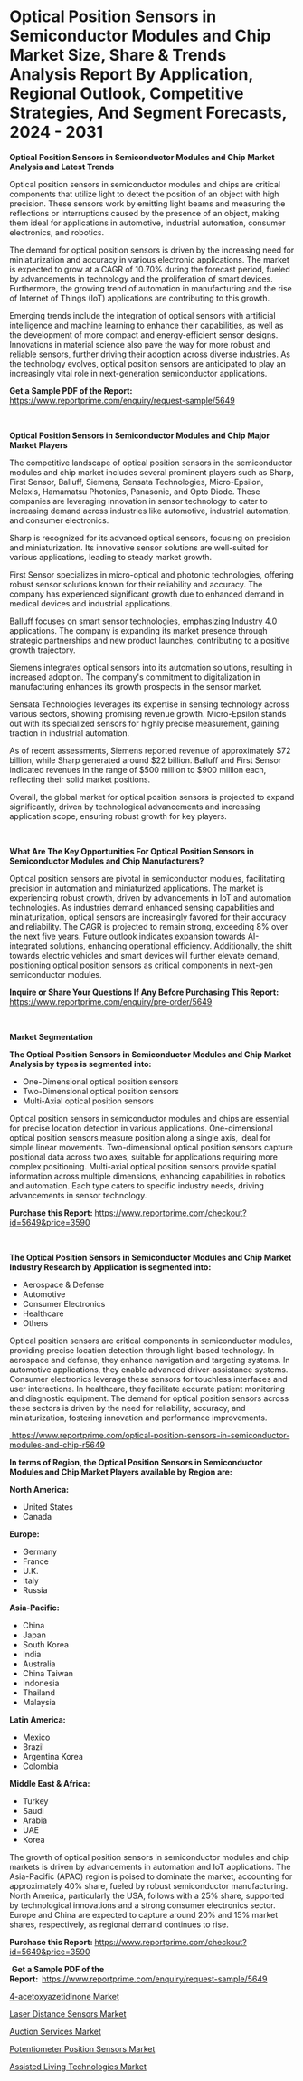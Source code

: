 <p><h1>Optical Position Sensors in Semiconductor Modules and Chip Market Size, Share & Trends Analysis Report By Application, Regional Outlook, Competitive Strategies, And Segment Forecasts, 2024 - 2031</h1></p><p><strong>Optical Position Sensors in Semiconductor Modules and Chip Market Analysis and Latest Trends</strong></p>
<p><p>Optical position sensors in semiconductor modules and chips are critical components that utilize light to detect the position of an object with high precision. These sensors work by emitting light beams and measuring the reflections or interruptions caused by the presence of an object, making them ideal for applications in automotive, industrial automation, consumer electronics, and robotics. </p><p>The demand for optical position sensors is driven by the increasing need for miniaturization and accuracy in various electronic applications. The market is expected to grow at a CAGR of 10.70% during the forecast period, fueled by advancements in technology and the proliferation of smart devices. Furthermore, the growing trend of automation in manufacturing and the rise of Internet of Things (IoT) applications are contributing to this growth. </p><p>Emerging trends include the integration of optical sensors with artificial intelligence and machine learning to enhance their capabilities, as well as the development of more compact and energy-efficient sensor designs. Innovations in material science also pave the way for more robust and reliable sensors, further driving their adoption across diverse industries. As the technology evolves, optical position sensors are anticipated to play an increasingly vital role in next-generation semiconductor applications.</p></p>
<p><strong>Get a Sample PDF of the Report:&nbsp;</strong> <a href="https://www.reportprime.com/enquiry/request-sample/5649">https://www.reportprime.com/enquiry/request-sample/5649</a></p>
<p>&nbsp;</p>
<p><strong>Optical Position Sensors in Semiconductor Modules and Chip Major Market Players</strong></p>
<p><p>The competitive landscape of optical position sensors in the semiconductor modules and chip market includes several prominent players such as Sharp, First Sensor, Balluff, Siemens, Sensata Technologies, Micro-Epsilon, Melexis, Hamamatsu Photonics, Panasonic, and Opto Diode. These companies are leveraging innovation in sensor technology to cater to increasing demand across industries like automotive, industrial automation, and consumer electronics.</p><p>Sharp is recognized for its advanced optical sensors, focusing on precision and miniaturization. Its innovative sensor solutions are well-suited for various applications, leading to steady market growth. </p><p>First Sensor specializes in micro-optical and photonic technologies, offering robust sensor solutions known for their reliability and accuracy. The company has experienced significant growth due to enhanced demand in medical devices and industrial applications.</p><p>Balluff focuses on smart sensor technologies, emphasizing Industry 4.0 applications. The company is expanding its market presence through strategic partnerships and new product launches, contributing to a positive growth trajectory.</p><p>Siemens integrates optical sensors into its automation solutions, resulting in increased adoption. The company's commitment to digitalization in manufacturing enhances its growth prospects in the sensor market.</p><p>Sensata Technologies leverages its expertise in sensing technology across various sectors, showing promising revenue growth. Micro-Epsilon stands out with its specialized sensors for highly precise measurement, gaining traction in industrial automation.</p><p>As of recent assessments, Siemens reported revenue of approximately $72 billion, while Sharp generated around $22 billion. Balluff and First Sensor indicated revenues in the range of $500 million to $900 million each, reflecting their solid market positions. </p><p>Overall, the global market for optical position sensors is projected to expand significantly, driven by technological advancements and increasing application scope, ensuring robust growth for key players.</p></p>
<p>&nbsp;</p>
<p><strong>What Are The Key Opportunities For Optical Position Sensors in Semiconductor Modules and Chip Manufacturers?</strong></p>
<p><p>Optical position sensors are pivotal in semiconductor modules, facilitating precision in automation and miniaturized applications. The market is experiencing robust growth, driven by advancements in IoT and automation technologies. As industries demand enhanced sensing capabilities and miniaturization, optical sensors are increasingly favored for their accuracy and reliability. The CAGR is projected to remain strong, exceeding 8% over the next five years. Future outlook indicates expansion towards AI-integrated solutions, enhancing operational efficiency. Additionally, the shift towards electric vehicles and smart devices will further elevate demand, positioning optical position sensors as critical components in next-gen semiconductor modules.</p></p>
<p><strong>Inquire or Share Your Questions If Any Before Purchasing This Report:</strong> <a href="https://www.reportprime.com/enquiry/pre-order/5649">https://www.reportprime.com/enquiry/pre-order/5649</a></p>
<p>&nbsp;</p>
<p><strong>Market Segmentation</strong></p>
<p><strong>The Optical Position Sensors in Semiconductor Modules and Chip Market Analysis by types is segmented into:</strong></p>
<p><ul><li>One-Dimensional optical position sensors</li><li>Two-Dimensional optical position sensors</li><li>Multi-Axial optical position sensors</li></ul></p>
<p><p>Optical position sensors in semiconductor modules and chips are essential for precise location detection in various applications. One-dimensional optical position sensors measure position along a single axis, ideal for simple linear movements. Two-dimensional optical position sensors capture positional data across two axes, suitable for applications requiring more complex positioning. Multi-axial optical position sensors provide spatial information across multiple dimensions, enhancing capabilities in robotics and automation. Each type caters to specific industry needs, driving advancements in sensor technology.</p></p>
<p><strong>Purchase this Report:&nbsp;</strong><a href="https://www.reportprime.com/checkout?id=5649&price=3590">https://www.reportprime.com/checkout?id=5649&price=3590</a></p>
<p>&nbsp;</p>
<p><strong>The Optical Position Sensors in Semiconductor Modules and Chip Market Industry Research by Application is segmented into:</strong></p>
<p><ul><li>Aerospace & Defense</li><li>Automotive</li><li>Consumer Electronics</li><li>Healthcare</li><li>Others</li></ul></p>
<p><p>Optical position sensors are critical components in semiconductor modules, providing precise location detection through light-based technology. In aerospace and defense, they enhance navigation and targeting systems. In automotive applications, they enable advanced driver-assistance systems. Consumer electronics leverage these sensors for touchless interfaces and user interactions. In healthcare, they facilitate accurate patient monitoring and diagnostic equipment. The demand for optical position sensors across these sectors is driven by the need for reliability, accuracy, and miniaturization, fostering innovation and performance improvements.</p></p>
<p><a href="https://www.reportprime.com/optical-position-sensors-in-semiconductor-modules-and-chip-r5649">&nbsp;https://www.reportprime.com/optical-position-sensors-in-semiconductor-modules-and-chip-r5649</a></p>
<p><strong>In terms of Region, the Optical Position Sensors in Semiconductor Modules and Chip Market Players available by Region are:</strong></p>
<p>
    <p> <strong> North America: </strong>
        <ul>
            <li>United States</li>
            <li>Canada</li>
        </ul>
        </p> 
    <p> <strong> Europe: </strong>
        <ul>
            <li>Germany</li>
            <li>France</li>
            <li>U.K.</li>
            <li>Italy</li>
            <li>Russia</li>
        </ul>
        </p> 
    <p> <strong> Asia-Pacific: </strong>
        <ul>
            <li>China</li>
            <li>Japan</li>
            <li>South Korea</li>
            <li>India</li>
            <li>Australia</li>
            <li>China Taiwan</li>
            <li>Indonesia</li>
            <li>Thailand</li>
            <li>Malaysia</li>
        </ul>
        </p> 
    <p> <strong> Latin America: </strong>
        <ul>
            <li>Mexico</li>
            <li>Brazil</li>
            <li>Argentina Korea</li>
            <li>Colombia</li>
        </ul>
        </p> 
    <p> <strong> Middle East & Africa: </strong>
        <ul>
            <li>Turkey</li>
            <li>Saudi</li>
            <li>Arabia</li>
            <li>UAE</li>
            <li>Korea</li>
        </ul>
    </p>
    </p>
<p><p>The growth of optical position sensors in semiconductor modules and chip markets is driven by advancements in automation and IoT applications. The Asia-Pacific (APAC) region is poised to dominate the market, accounting for approximately 40% share, fueled by robust semiconductor manufacturing. North America, particularly the USA, follows with a 25% share, supported by technological innovations and a strong consumer electronics sector. Europe and China are expected to capture around 20% and 15% market shares, respectively, as regional demand continues to rise.</p></p>
<p><strong>Purchase this Report: </strong><a href="https://www.reportprime.com/checkout?id=5649&price=3590">https://www.reportprime.com/checkout?id=5649&price=3590</a></p>
<p>&nbsp;<strong>Get a Sample PDF of the Report:&nbsp;&nbsp;</strong><a href="https://www.reportprime.com/enquiry/request-sample/5649">https://www.reportprime.com/enquiry/request-sample/5649</a></p>
<p><strong></strong></p>
<p><p><a href="https://issuu.com/reportprime-2/docs/4-acetoxyazetidinone-market-size-20_bb7d39e69a164c">4-acetoxyazetidinone Market</a></p><p><a href="https://github.com/NargisHussain432/Market-Research-Report-List-1/blob/main/laser-distance-sensors-market.md">Laser Distance Sensors Market</a></p><p><a href="https://www.linkedin.com/pulse/global-auction-services-market-size-share-analysis-product-snfef?trackingId=kxhLcncaTbOgC8R%2BR9780A%3D%3D">Auction Services Market</a></p><p><a href="https://github.com/angelajermaine/Market-Research-Report-List-5/blob/main/potentiometer-position-sensors-market.md">Potentiometer Position Sensors Market</a></p><p><a href="https://www.linkedin.com/pulse/global-assisted-living-technologies-market-trends-innovations-rnsff?trackingId=tR1R1P37SEyT%2FTUTcgeIGA%3D%3D">Assisted Living Technologies Market</a></p></p>